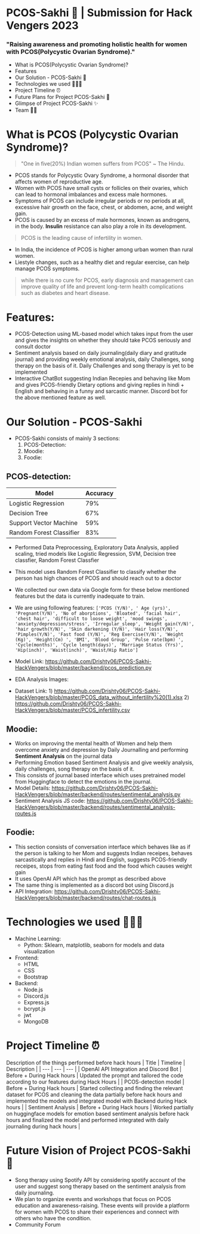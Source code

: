 # PCOS-Sakhi 🌸 | Submission for Hack Vengers 2023
### "Raising awareness and promoting holistic health for women with PCOS(Polycystic Ovarian Syndrome)."

* What is PCOS(Polycystic Ovarian Syndrome)?
* Features
* Our Solution - PCOS-Sakhi 🚀
* Technologies we used 👩🏻‍💻
* Project Timeline ⏰
* Future Plans for Project PCOS-Sakhi 📝
* Glimpse of Project PCOS-Sakhi ✨
* Team 🤝🏻

# What is PCOS (Polycystic Ovarian Syndrome)? 
> "One in five(20%) Indian women suffers from PCOS" ~ The Hindu.
* PCOS stands for Polycystic Ovary Syndrome, a hormonal disorder that affects women of reproductive age.
* Women with PCOS have small cysts or follicles on their ovaries, which can lead to hormonal imbalances and excess male hormones.
* Symptoms of PCOS can include irregular periods or no periods at all, excessive hair growth on the face, chest, or abdomen, acne, and weight gain.
* PCOS is caused by an excess of male hormones, known as androgens, in the body. **Insulin** resistance can also play a role in its development.
> PCOS is the leading cause of infertility in women.
* In India, the incidence of PCOS is higher among urban women than rural women.
* Liestyle changes, such as a healthy diet and regular exercise, can help manage PCOS symptoms.
> while there is no cure for PCOS, early diagnosis and management can improve quality of life and prevent long-term health complications such as diabetes and heart disease.

# Features:
* PCOS-Detection using ML-based model which takes input from the user and gives the insights on whether they should take PCOS seriously and consult doctor 
* Sentiment analysis based on daily journaling(daily diary and gratitude journal) and providing weekly emotional analysis, daily Challenges, song therapy on the basis of it. Daily Challenges and song therapy is yet to be implemented
* Interactive ChatBot suggesting Indian Recepies and behaving like Mom and gives PCOS-friendly Dietary options and giving replies in hindi + English and behaving in a funny and sarcastic manner. Discord bot for the above mentioned feature as well.


# Our Solution - PCOS-Sakhi 
* PCOS-Sakhi consists of mainly 3 sections:
  1. PCOS-Detection:
  2. Moodie:
  3. Foodie:


## PCOS-detection:
| Model | Accuracy | 
| --- | --- |
| Logistic Regression | 79% |
| Decision Tree | 67% | 
| Support Vector Machine | 59% | 
| Random Forest Classifier | 83% | 

* Performed Data Preprocessing, Exploratory Data Analysis, applied scaling, tried models like Logistic Regression, SVM, Decision tree classfier, Random Forest Classfier
* This model uses Random Forest Classifier to classify whether the person has high chances of PCOS and should reach out to a doctor
* We collected our own data via Google form for these below mentioned features but the data is currently inadequate to train.
* We are using following features:
      `['PCOS (Y/N)', ' Age (yrs)', 'Pregnant(Y/N)', 'No of aborptions',
       'Bloated', 'facial hair', 'chest hair', 'difficult to loose weight',
       'mood swings', 'anxiety/depression/stress', 'Irregular_sleep',
       'Weight gain(Y/N)', 'hair growth(Y/N)', 'Skin darkening (Y/N)',
       'Hair loss(Y/N)', 'Pimples(Y/N)', 'Fast food (Y/N)',
       'Reg Exercise(Y/N)', 'Weight (Kg)', 'Height(Cm) ', 'BMI', 'Blood Group',
       'Pulse rate(bpm) ', 'Cycle(months)', 'Cycle length(days)',
       'Marriage Status (Yrs)', 'Hip(inch)', 'Waist(inch)', 'Waist/Hip Ratio']`
       
* Model Link: https://github.com/Drishty06/PCOS-Sakhi-HackVengers/blob/master/backend/pcos_prediction.py
* EDA Analysis Images:
* Dataset Link: 1) https://github.com/Drishty06/PCOS-Sakhi-HackVengers/blob/master/PCOS_data_without_infertility%20(1).xlsx
                2) https://github.com/Drishty06/PCOS-Sakhi-HackVengers/blob/master/PCOS_infertility.csv

## Moodie: 
* Works on improving the mental health of Women and help them overcome anxiety and depression by Daily Journalling and performing **Sentiment Analysis** on the journal data
* Performing Emotion based Sentiment Analysis and give weekly analysis, daily challenges, song therapy on the basis of it. 
* This consists of journal based interface which uses pretrained model from Huggingface to detect the emotions in the journal.
* Model Details: https://github.com/Drishty06/PCOS-Sakhi-HackVengers/blob/master/backend/routes/sentimental_analysis.py
* Sentiment Analysis JS code: https://github.com/Drishty06/PCOS-Sakhi-HackVengers/blob/master/backend/routes/sentimental_analysis-routes.js

## Foodie: 
* This section consists of conversation interface which behaves like as if the person is talking to her Mom and suggests Indian receipes, behaves sarcastically and replies in Hindi and English, suggests PCOS-friendly receipes, stops from eating fast food and the food which causes weight gain
* It uses OpenAI API which has the prompt as described above
* The same thing is implemented as a discord bot using Discord.js
* API Integration: https://github.com/Drishty06/PCOS-Sakhi-HackVengers/blob/master/backend/routes/chat-routes.js


# Technologies we used 👩🏻‍💻
* Machine Learning:
  * Python: Sklearn, matplotlib, seaborn for models and data visualization
* Frontend:
  * HTML
  * CSS
  * Bootstrap
* Backend:
  * Node.js
  * Discord.js
  * Express.js
  * bcrypt.js
  * jwt
  * MongoDB


# Project Timeline ⏰
Description of the things performed before hack hours
| Title | Timeline | Description |
| --- | --- | --- |
| OpenAI API Integration and Discord Bot | Before + During Hack hours | Updated the prompt and tailored the code according to our features during Hack Hours |
| PCOS-detection model | Before + During Hack hours | Started collecting and finding the relevant dataset for PCOS and cleaning the data partially before hack hours and implemented the models and integrated model with Backend during Hack hours | 
| Sentiment Analysis | Before + During Hack hours | Worked partially on huggingface models for emotion based sentiment analysis before hack hours and finalized the model and performed integrated with daily journaling during hack hours | 



# Future Vision of Project PCOS-Sakhi 📝
* Song therapy using Spotify API by considering spotify account of the user and suggest song therapy based on the sentiment analysis from daily journaling. 
* We plan to organize events and workshops that focus on PCOS education and awareness-raising. These events will provide a platform for women with PCOS to share their experiences and connect with others who have the condition.
* Community Forum 








